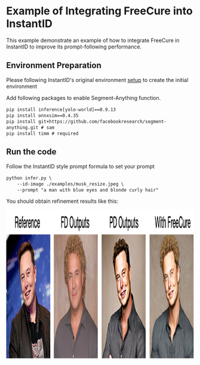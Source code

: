 # Example of Integrating FreeCure into InstantID
This example demonstrate an example of how to integrate FreeCure in InstantID to improve its prompt-following performance. 

## Environment Preparation
Please following InstantID's original environment [setup](https://github.com/instantX-research/InstantID) to create the initial environment

Add following packages to enable Segment-Anything function.
```shell
pip install inference[yolo-world]==0.9.13
pip install onnxsim==0.4.35
pip install git+https://github.com/facebookresearch/segment-anything.git # sam
pip install timm # required
```

## Run the code
Follow the InstantID style prompt formula to set your prompt
```shell
python infer.py \
    --id-image ./examples/musk_resize.jpeg \
    --prompt "a man with blue eyes and blonde curly hair"
```

You should obtain refinement results like this:

<div align="center">
<img src='assets/demo.png' style="height:400px"></img>
</div>